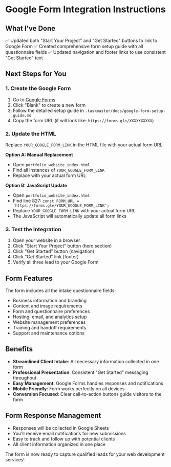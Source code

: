 # Google Form Integration Instructions

## What I've Done
✅ Updated both "Start Your Project" and "Get Started" buttons to link to Google Form
✅ Created comprehensive form setup guide with all questionnaire fields
✅ Updated navigation and footer links to use consistent "Get Started" text

## Next Steps for You

### 1. Create the Google Form
1. Go to [Google Forms](https://forms.google.com)
2. Click "Blank" to create a new form
3. Follow the detailed setup guide in `.taskmaster/docs/google-form-setup-guide.md`
4. Copy the form URL (it will look like: `https://forms.gle/XXXXXXXXXX`)

### 2. Update the HTML
Replace `YOUR_GOOGLE_FORM_LINK` in the HTML file with your actual form URL:

**Option A: Manual Replacement**
- Open `portfolio_website_index.html`
- Find all instances of `YOUR_GOOGLE_FORM_LINK`
- Replace with your actual form URL

**Option B: JavaScript Update**
- Open `portfolio_website_index.html`
- Find line 827: `const FORM_URL = 'https://forms.gle/YOUR_GOOGLE_FORM_LINK';`
- Replace `YOUR_GOOGLE_FORM_LINK` with your actual form URL
- The JavaScript will automatically update all form links

### 3. Test the Integration
1. Open your website in a browser
2. Click "Start Your Project" button (hero section)
3. Click "Get Started" button (navigation)
4. Click "Get Started" link (footer)
5. Verify all three lead to your Google Form

## Form Features
The form includes all the intake questionnaire fields:
- Business information and branding
- Content and image requirements
- Form and questionnaire preferences
- Hosting, email, and analytics setup
- Website management preferences
- Training and handoff requirements
- Support and maintenance options

## Benefits
- **Streamlined Client Intake**: All necessary information collected in one form
- **Professional Presentation**: Consistent "Get Started" messaging throughout
- **Easy Management**: Google Forms handles responses and notifications
- **Mobile Friendly**: Form works perfectly on all devices
- **Conversion Focused**: Clear call-to-action buttons guide visitors to the form

## Form Response Management
- Responses will be collected in Google Sheets
- You'll receive email notifications for new submissions
- Easy to track and follow up with potential clients
- All client information organized in one place

The form is now ready to capture qualified leads for your web development services!
